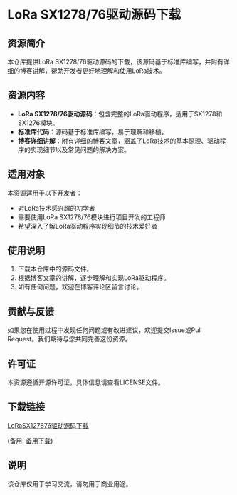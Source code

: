 # LoRa SX1278/76驱动源码下载

## 资源简介

本仓库提供LoRa SX1278/76驱动源码的下载，该源码基于标准库编写，并附有详细的博客讲解，帮助开发者更好地理解和使用LoRa技术。

## 资源内容

- **LoRa SX1278/76驱动源码**：包含完整的LoRa驱动程序，适用于SX1278和SX1276模块。
- **标准库代码**：源码基于标准库编写，易于理解和移植。
- **博客详细讲解**：附有详细的博客文章，涵盖了LoRa技术的基本原理、驱动程序的实现细节以及常见问题的解决方案。

## 适用对象

本资源适用于以下开发者：

- 对LoRa技术感兴趣的初学者
- 需要使用LoRa SX1278/76模块进行项目开发的工程师
- 希望深入了解LoRa驱动程序实现细节的技术爱好者

## 使用说明

1. 下载本仓库中的源码文件。
2. 根据博客文章的讲解，逐步理解和实现LoRa驱动程序。
3. 如有任何问题，欢迎在博客评论区留言讨论。

## 贡献与反馈

如果您在使用过程中发现任何问题或有改进建议，欢迎提交Issue或Pull Request。我们期待与您共同完善这份资源。

## 许可证

本资源遵循开源许可证，具体信息请查看LICENSE文件。

## 下载链接
[LoRaSX127876驱动源码下载](https://pan.quark.cn/s/eb6590a16363) 

(备用: [备用下载](https://pan.baidu.com/s/1baVErP_esu4X3TOW1Si75w?pwd=1234))

## 说明

该仓库仅用于学习交流，请勿用于商业用途。

